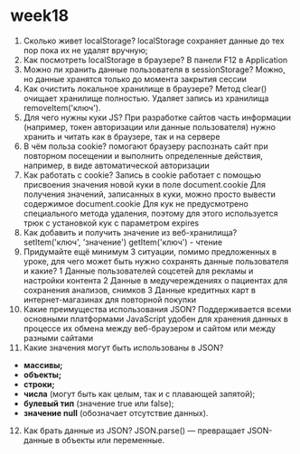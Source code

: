 # week18

1. Сколько живет localStorage?
   localStorage cохраняет данные до тех пор пока их не удалят вручную;
2. Как посмотреть localStorage в браузере?
   В панели F12 в Application
3. Можно ли хранить данные пользователя в sessionStorage?
   Можно, но данные хранятся только до момента закрытия сессии
4. Как очистить локальное хранилище в браузере?
   Метод clear() очищает хранилище полностью.
   Удаляет запись из хранилища removeItem('ключ').
5. Для чего нужны куки JS?
   При разработке сайтов часть информации (например, токен авторизации или данные пользователя) нужно хранить и читать как в браузере, так и на сервере
6. В чём польза cookie?
   помогают браузеру распознать сайт при повторном посещении и выполнить определенные действия, например, в виде автоматической авторизации
7. Как работать с cookie?
   Запись в cookie работает с помощью присвоения значения новой куки в поле document.cookie
   Для получения значений, записанных в куки, можно просто вывести содержимое document.cookie
   Для кук не предусмотрено специального метода удаления, поэтому для этого используется трюк с установкой кук с параметром expires
8. Как добавить и получить значение из веб-хранилища?
   setItem('ключ', 'значение')
   getItem('ключ') - чтение
9. Придумайте ещё минимум 3 ситуации, помимо предложенных в уроке, для чего может быть нужно сохранять данные пользователя и какие?
   1 Данные пользователей соцсетей для рекламы и настройки контента
   2 Данные в медучереждениях о пациентах для сохранения анализов, снимков
   3 Данные кредитных карт в интернет-магазинах для повторной покупки
10. Какие преимущества использования JSON?
    Поддерживается всеми основными платформами JavaScript
    удобен для хранения данных в процессе их обмена между веб-браузером и сайтом или между разными сайтами
11. Какие значения могут быть использованы в JSON?

- **массивы;**
- **объекты;**
- **строки;**
- **числа** (могут быть как целым, так и с плавающей запятой);
- **булевый тип** (значение true или false);
- **значение null** (обозначает отсутствие данных).

12. Как брать данные из JSON?
    JSON.parse() — превращает JSON-данные в объекты или переменные.

